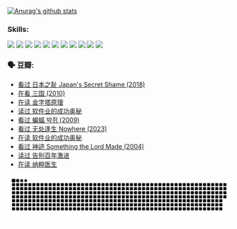 
[![Anurag's github stats](https://github-readme-stats.vercel.app/api?username=w940853815)](https://github.com/anuraghazra/github-readme-stats)

### Skills:

<code><img height="32" src="https://cdn.jsdelivr.net/npm/simple-icons@v5/icons/python.svg"></code>
<code><img height="32" src="https://cdn.jsdelivr.net/npm/simple-icons@v5/icons/javascript.svg"></code>
<code><img height="32" src="https://cdn.jsdelivr.net/npm/simple-icons@v5/icons/django.svg"></code>
<code><img height="32" src="https://cdn.jsdelivr.net/npm/simple-icons@v5/icons/flask.svg"></code>
<code><img height="32" src="https://cdn.jsdelivr.net/npm/simple-icons@v5/icons/vuetify.svg"></code>
<code><img height="32" src="https://cdn.jsdelivr.net/npm/simple-icons@v5/icons/git.svg"></code>
<code><img height="32" src="https://cdn.jsdelivr.net/npm/simple-icons@v5/icons/docker.svg"></code>
<code><img height="32" src="https://cdn.jsdelivr.net/npm/simple-icons@v5/icons/postgresql.svg"></code>
<code><img height="32" src="https://cdn.jsdelivr.net/npm/simple-icons@v5/icons/elasticsearch.svg"></code>
<code><img height="32" src="https://cdn.jsdelivr.net/npm/simple-icons@v5/icons/macos.svg"></code>
<code><img height="32" src="https://cdn.jsdelivr.net/npm/simple-icons@v5/icons/linux.svg"></code>

### 🗣 豆瓣:

<!-- DOUBAN-ACTIVITIES:START -->
- [看过 日本之耻 Japan's Secret Shame‎ (2018)](https://www.douban.com/people/136069238/status/4431579101/?_i=00489552)
- [在看 三国‎ (2010)](https://www.douban.com/people/136069238/status/4430559482/?_i=00489552)
- [在读 金字塔原理](https://www.douban.com/people/136069238/status/4424812753/?_i=00489552)
- [读过 软件业的成功奥秘](https://www.douban.com/people/136069238/status/4424809958/?_i=00489552)
- [看过 蝙蝠 박쥐‎ (2009)](https://www.douban.com/people/136069238/status/4422787315/?_i=00489552)
- [看过 无处逢生 Nowhere‎ (2023)](https://www.douban.com/people/136069238/status/4416454713/?_i=00489552)
- [在读 软件业的成功奥秘](https://www.douban.com/people/136069238/status/4414815312/?_i=00489552)
- [看过 神迹 Something the Lord Made‎ (2004)](https://www.douban.com/people/136069238/status/4409691983/?_i=00489552)
- [读过 告别百年激进](https://www.douban.com/people/136069238/status/4406414036/?_i=00489552)
- [在读 纳粹医生](https://www.douban.com/people/136069238/status/4406413750/?_i=00489552)
<!-- DOUBAN-ACTIVITIES:END -->


![Snake animation](https://raw.githubusercontent.com/w940853815/w940853815/output/github-contribution-grid-snake.svg)

<!--
**w940853815/w940853815** is a ✨ _special_ ✨ repository because its `README.md` (this file) appears on your GitHub profile.

Here are some ideas to get you started:

- 🔭 I’m currently working on ...
- 🌱 I’m currently learning ...
- 👯 I’m looking to collaborate on ...
- 🤔 I’m looking for help with ...
- 💬 Ask me about ...
- 📫 How to reach me: ...
- 😄 Pronouns: ...
- ⚡ Fun fact: ...
-->
